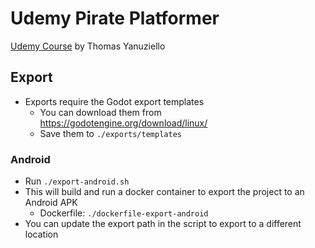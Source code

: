 # Udemy Pirate Platformer

[Udemy Course](https://www.udemy.com/share/10ao3O3@1iwbvJ1AzlgIe49A60Eb47rogq-yoOd4co__NADaAQz4J55WiSaD9h7i5UX6uoDaNw==/) by Thomas Yanuziello

## Export

- Exports require the Godot export templates
  - You can download them from https://godotengine.org/download/linux/
  - Save them to `./exports/templates`

### Android

- Run `./export-android.sh`
- This will build and run a docker container to export the project to an Android APK
  - Dockerfile: `./dockerfile-export-android`
- You can update the export path in the script to export to a different location
